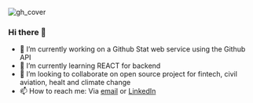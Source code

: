![gh_cover](https://github.com/Yantiomene/Yantiomene/assets/49885974/f781c550-c282-4d53-8599-c6624c856a82)

### Hi there 👋

<!--
**Yantiomene/Yantiomene** is a ✨ _special_ ✨ repository because its `README.md` (this file) appears on your GitHub profile.

Here are some ideas to get you started:-->

- 🔭 I’m currently working on a Github Stat web service using the Github API
- 🌱 I’m currently learning REACT for backend
- 👯 I’m looking to collaborate on open source project for fintech, civil aviation, healt and climate change
- 📫 How to reach me: Via [email](mailto:yan2016tiomene@gmail.com) or [LinkedIn](https://www.linkedin.com/in/yaninthe-tiomene)

